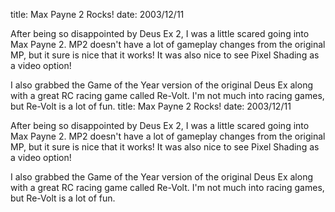 title: Max Payne 2 Rocks!
date: 2003/12/11

After being so disappointed by Deus Ex 2, I was a little scared going into Max Payne 2. MP2 doesn't have a lot of gameplay changes from the original MP, but it sure is nice that it works! It was also nice to see Pixel Shading as a video option!

I also grabbed the Game of the Year version of the original Deus Ex along with a great RC racing game called Re-Volt. I'm not much into racing games, but Re-Volt is a lot of fun.
title: Max Payne 2 Rocks!
date: 2003/12/11

After being so disappointed by Deus Ex 2, I was a little scared going into Max Payne 2. MP2 doesn't have a lot of gameplay changes from the original MP, but it sure is nice that it works! It was also nice to see Pixel Shading as a video option!

I also grabbed the Game of the Year version of the original Deus Ex along with a great RC racing game called Re-Volt. I'm not much into racing games, but Re-Volt is a lot of fun.
